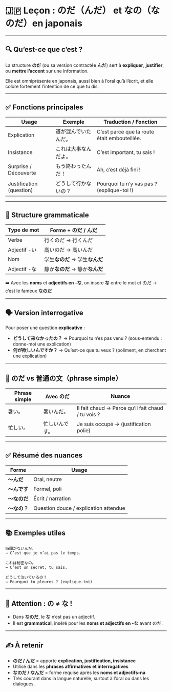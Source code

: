 
# 🇯🇵 Leçon : のだ（んだ） et なの（なのだ）en japonais

---

## 🔍 Qu’est-ce que c’est ?

La structure **のだ** (ou sa version contractée **んだ**) sert à **expliquer**, **justifier**, ou **mettre l’accent** sur une information.

Elle est omniprésente en japonais, aussi bien à l’oral qu’à l’écrit, et elle colore fortement l’intention de ce que tu dis.

---

## ✅ Fonctions principales

| Usage | Exemple | Traduction / Fonction |
|-------|---------|------------------------|
| Explication | 道が混んでいたんだ。 | C’est parce que la route était embouteillée. |
| Insistance | これは大事なんだよ。 | C’est important, tu sais ! |
| Surprise / Découverte | もう終わったんだ！ | Ah, c’est déjà fini ! |
| Justification (question) | どうして行かないの？ | Pourquoi tu n’y vas pas ? (explique-toi !) |

---

## 🧩 Structure grammaticale

| Type de mot | Forme + のだ / んだ |
|-------------|-------------------|
| Verbe | 行くのだ → 行くんだ |
| Adjectif -い | 高いのだ → 高いんだ |
| Nom | 学生**なのだ** → 学生**なんだ** |
| Adjectif -な | 静か**なのだ** → 静か**なんだ** |

➡️ Avec les **noms** et **adjectifs en -な**, on insère **な** entre le mot et のだ → c’est le fameux **なのだ**

---

## 🗣️ Version interrogative

Pour poser une question **explicative** :

- **どうして来なかったの？** → Pourquoi tu n’es pas venu ? (sous-entendu : donne-moi une explication)
- **何が欲しいんですか？** → Qu’est-ce que tu veux ? (poliment, en cherchant une explication)

---

## 🧠 のだ vs 普通の文（phrase simple）

| Phrase simple | Avec のだ | Nuance |
|----------------|-------------|--------|
| 暑い。 | 暑いんだ。 | Il fait chaud → Parce qu’il fait chaud / tu vois ? |
| 忙しい。 | 忙しいんです。 | Je suis occupé → (justification polie) |

---

## ✅ Résumé des nuances

| Forme | Usage |
|-------|-------|
| **〜んだ** | Oral, neutre |
| **〜んです** | Formel, poli |
| **〜なのだ** | Écrit / narration |
| **〜なの？** | Question douce / explication attendue |

---

## 📚 Exemples utiles

```japanese
時間がないんだ。
→ C’est que je n’ai pas le temps.
```

```japanese
これは秘密なの。
→ C’est un secret, tu sais.
```

```japanese
どうして泣いているの？
→ Pourquoi tu pleures ? (explique-toi)
```

---

## 🧩 Attention : の ≠ な !

- Dans **なのだ**, le **な** n’est pas un adjectif.  
- Il est **grammatical**, inséré pour les **noms et adjectifs en -な** avant のだ.

---

## ✍️ À retenir

- **のだ / んだ** = apporte **explication, justification, insistance**
- Utilisé dans les **phrases affirmatives et interrogatives**
- **なのだ / なんだ** = forme requise après les **noms et adjectifs-na**
- Très courant dans la langue naturelle, surtout à l’oral ou dans les dialogues.

